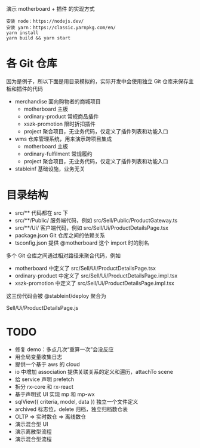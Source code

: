 演示 motherboard + 插件 的实现方式

```
安装 node：https://nodejs.dev/
安装 yarn：https://classic.yarnpkg.com/en/
yarn install
yarn build && yarn start
```

# 各 Git 仓库

因为是例子，所以下面是用目录模拟的，实际开发中会使用独立 Git 仓库来保存主板和插件的代码

* merchandise 面向购物者的商城项目
    * motherboard 主板
    * ordinary-product 常规商品插件
    * xszk-promotion 限时折扣插件
    * project 聚合项目，无业务代码，仅定义了插件列表和功能入口
* wms 仓库管理系统，用来演示跨项目集成
    * motherboard 主板
    * ordinary-fulfilment 常规履约
    * project 聚合项目，无业务代码，仅定义了插件列表和功能入口
* stableinf 基础设施，业务无关

# 目录结构

* src/** 代码都在 src 下
* src/**/Public/ 服务端代码，例如 src/Sell/Public/ProductGateway.ts
* src/**/Ui/ 客户端代码，例如 src/Sell/Ui/ProductDetailsPage.tsx
* package.json Git 仓库之间的依赖关系
* tsconfig.json 提供 @motherboard 这个 import 时的别名

多个 Git 仓库之间通过相对路径来聚合代码，例如

* motherboard 中定义了 src/Sell/Ui/ProductDetailsPage.tsx
* ordinary-product 中定义了 src/Sell/Ui/ProductDetailsPage.impl.tsx
* xszk-promotion 中定义了 src/Sell/Ui/ProductDetailsPage.impl.tsx

这三份代码会被 @stableinf/deploy 聚合为

Sell/Ui/ProductDetailsPage.js

# TODO

* 修复 demo：多点几次“重算一次”会没反应
* 用全局变量收集日志
* 提供一个基于 aws 的 cloud
* io 中增加 association 提供关联关系的定义和遍历，attachTo scene
* 给 service 声明 prefetch
* 拆分 rx-core 和 rx-react
* 基于声明式 UI 实现 mp 和 mp-wx
* sqlView({ criteria, model, data }) 独立一个文件定义
* archived 标志位，delete 归档，独立归档数仓表
* OLTP => 实时数仓 => 离线数仓
* 演示混合型 UI
* 演示离散型流程
* 演示混合型流程
